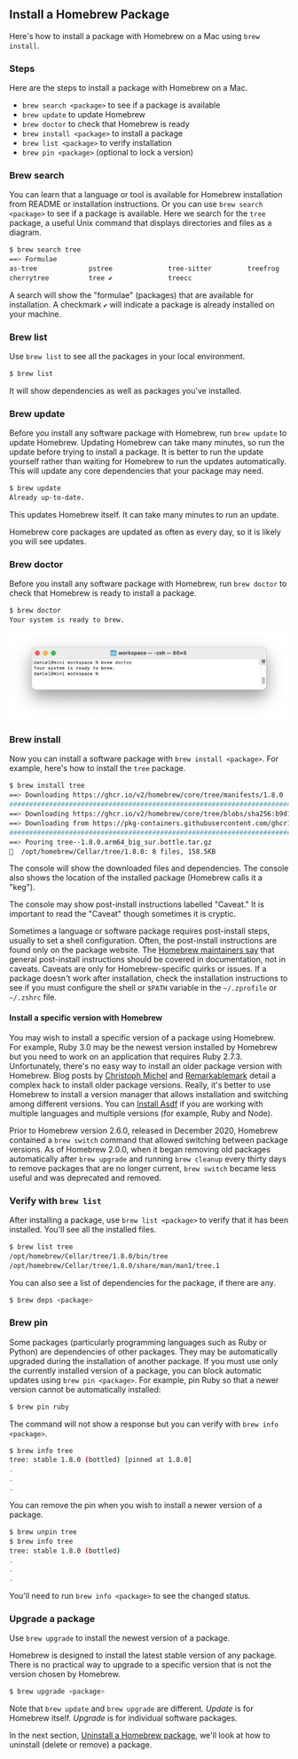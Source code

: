 ## Install a Homebrew Package

Here's how to install a package with Homebrew on a Mac using `brew install`.

### Steps

Here are the steps to install a package with Homebrew on a Mac.
- `brew search <package>` to see if a package is available
- `brew update` to update Homebrew
- `brew doctor` to check that Homebrew is ready
- `brew install <package>` to install a package
- `brew list <package>` to verify installation
- `brew pin <package>` (optional to lock a version)

### Brew search

You can learn that a language or tool is available for Homebrew installation from README or installation instructions. Or you can use `brew search <package>` to see if a package is available. Here we search for the  `tree` package, a useful Unix command that displays directories and files as a diagram.

```bash
$ brew search tree
==> Formulae
as-tree             pstree              tree-sitter         treefrog
cherrytree          tree ✔              treecc
```

A search will show the "formulae" (packages) that are available for installation. A checkmark `✔` will indicate a package is already installed on your machine.

### Brew list

Use `brew list` to see all the packages in your local environment.

```bash
$ brew list
```

It will show dependencies as well as packages you've installed.

### Brew update

Before you install any software package with Homebrew, run `brew update` to update Homebrew. Updating Homebrew can take many minutes, so run the update before trying to install a package. It is better to run the update yourself rather than waiting for Homebrew to run the updates automatically. This will update any core dependencies that your package may need.

```bash
$ brew update
Already up-to-date.
```

This updates Homebrew itself. It can take many minutes to run an update.

Homebrew core packages are updated as often as every day, so it is likely you will see updates.

### Brew doctor

Before you install any software package with Homebrew, run `brew doctor` to check that Homebrew is ready to install a package.

```bash
$ brew doctor
Your system is ready to brew.
```

![](/assets/images/ruby/brew-doctor.png)

### Brew install

Now you can install a software package with `brew install <package>`. For example, here's how to install the `tree` package.

```bash
$ brew install tree
==> Downloading https://ghcr.io/v2/homebrew/core/tree/manifests/1.8.0
######################################################################## 100.0%
==> Downloading https://ghcr.io/v2/homebrew/core/tree/blobs/sha256:b9d1925b5b306
==> Downloading from https://pkg-containers.githubusercontent.com/ghcr1/blobs/sh
######################################################################## 100.0%
==> Pouring tree--1.8.0.arm64_big_sur.bottle.tar.gz
🍺  /opt/homebrew/Cellar/tree/1.8.0: 8 files, 158.5KB
```

The console will show the downloaded files and dependencies. The console also shows the location of the installed package (Homebrew calls it a "keg").

The console may show post-install instructions labelled "Caveat." It is important to read the "Caveat" though sometimes it is cryptic.

Sometimes a language or software package requires post-install steps, usually to set a shell configuration. Often, the post-install instructions are found only on the package website. The [Homebrew maintainers say](https://github.com/Homebrew/homebrew-core/pull/54315) that general post-install instructions should be covered in documentation, not in caveats. Caveats are only for Homebrew-specific quirks or issues. If a package doesn't work after installation, check the installation instructions to see if you must configure the shell or `$PATH` variable in the  `~/.zprofile` or  `~/.zshrc` file.

#### Install a specific version with Homebrew

You may wish to install a specific version of a package using Homebrew. For example, Ruby 3.0 may be the newest version installed by Homebrew but you need to work on an application that requires Ruby 2.7.3. Unfortunately, there's no easy way to install an older package version with Homebrew. Blog posts by [Christoph Michel](https://cmichel.io/how-to-install-an-old-package-version-with-brew/) and [Remarkablemark](https://remarkablemark.org/blog/2017/02/03/install-brew-package-version/) detail a complex hack to install older package versions. Really, it's better to use Homebrew to install a version manager that allows installation and switching among different versions. You can [Install Asdf](https://mac.install.guide/ruby/5.html) if you are working with multiple languages and multiple versions (for example, Ruby and Node).

Prior to Homebrew version 2.6.0, released in December 2020, Homebrew contained a `brew switch` command that allowed switching between package versions. As of Homebrew 2.0.0, when it began removing old packages automatically after `brew upgrade` and running `brew cleanup` every thirty days to remove packages that are no longer current, `brew switch` became less useful and was deprecated and removed.

### Verify with `brew list`

After installing a package, use `brew list <package>` to verify that it has been installed. You'll see all the installed files.

```bash
$ brew list tree
/opt/homebrew/Cellar/tree/1.8.0/bin/tree
/opt/homebrew/Cellar/tree/1.8.0/share/man/man1/tree.1
```

You can also see a list of dependencies for the package, if there are any.

```bash
$ brew deps <package>
```

### Brew pin

Some packages (particularly programming languages such as Ruby or Python) are dependencies of other packages. They may be automatically upgraded during the installation of another package. If you must use only the currently installed version of a package, you can block automatic updates using `brew pin <package>`. For example, pin Ruby so that a newer version cannot be automatically installed:

```bash
$ brew pin ruby
```

The command will not show a response but you can verify with `brew info <package>`.

```bash
$ brew info tree
tree: stable 1.8.0 (bottled) [pinned at 1.8.0]
.
.
.
```

You can remove the pin when you wish to install a newer version of a package.

```bash
$ brew unpin tree
$ brew info tree
tree: stable 1.8.0 (bottled)
.
.
.
```

You'll need to run `brew info <package>` to see the changed status.

### Upgrade a package

Use `brew upgrade` to install the newest version of a package.

Homebrew is designed to install the latest stable version of any package. There is no practical way to upgrade to a specific version that is not the version chosen by Homebrew.

```bash
$ brew upgrade <package>
```

Note that `brew update` and `brew upgrade` are different. _Update_ is for Homebrew itself. _Upgrade_ is for individual software packages.

In the next section, [Uninstall a Homebrew package](/homebrew/7.html), we'll look at how to uninstall (delete or remove) a package.

